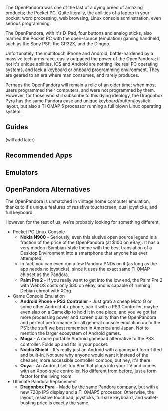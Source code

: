 The OpenPandora was one of the last of a dying breed of amazing products; the Pocket PC. Quite literally, the abilities of a laptop in your pocket; word processing, web browsing, Linux console adminstration, even serious programming. 

The OpenPandora, with it's D-Pad, four buttons and analog sticks, also married the Pocket PC with the open-source (emulation) gaming handheld, such as the Sony PSP, the GP32X, and the Dingoo.

Unfortunately, the multitouch iPhone and Android, battle-hardened by a massive tech arms race, easily outpaced the power of the OpenPandora; if not it's unique abilities. iOS and Android are nothing like real PC operating systems, and lack a keyboard or onboard programming environment. They are geared to an era where man consumes, and rarely produces.

Perhaps the OpenPandora will remain a relic of an older time; when most users programmed their computers, and were not programmed by them. However, for those who still subscribe to this dying ideology, the Dragonbox Pyra has the same Pandora case and unique keyboard/button/joystick layout, but also a TI OMAP 5 processor running a full blown Linux operating system.

## Guides

(will add later)

## Recommended Apps

## Emulators

## OpenPandora Alternatives

The OpenPandora is unmatched in vintage home computer emulation, thanks to it's unique features of resistive touchscreen, dual joysticks, and full keyboard.

However, for the rest of us, we're probably looking for something different.

* Pocket PC Linux Console
  * **Nokia N900** - Seriously, even this elusive open source legend is a fraction of the price of the OpenPandora (at $100 on eBay). It has a very modern Symbian-style theme with the best translation of a Desktop Environment into a smartphone that anyone has ever attempted.
  * In fact, you can even run a few Pandora PNDs on it (as long as the app needs no joysticks), since it uses the exact same TI OMAP chipset as the Pandora.
  * **Palm Pre 2** - If you really want to get into the low end, the Palm Pre 2 with WebOS costs only $30 on eBay, and is capable of running Debian chroot with XOrg.
* Game Console Emulation
  * **Android Phone + PS3 Controller** - Just grab a cheap Moto G or some other Android 4.x phone, pair it with a PS3 Controller, maybe even slap on a Gameklip to hold it in one piece, and you've got far more processing power and screen quality than the OpenPandora and perfect performance for all general console emulation up to the PS1; the stuff we best remember in America and Japan. Not to mention the larger ecosystem of Android games.
  * **Moga** - A more portable Android gamepad alternative to the PS3 controller. Folds up and fits in your pocket.
  * **Nvidia Shield** - It's really just an Android with a gamepad form-fitted and built-in. Not sure why anyone would want it instead of the cheaper, more accessible controller combos, but hey, it's there.
  * **Ouya** - An Android set-top Box that plugs into your TV and comes with an Xbox-style controller. No different from before, just a form factor for the living room.
* Ultimate Pandora Replacement
  * **Dragonbox Pyra** - Made by the same Pandora company, but with a new 720p IPS display and a TI OMAP5 processor. Otherwise, the layout, resistive touchpad, joysticks, full size keyboard, and wallet-busting price is exactly the same.